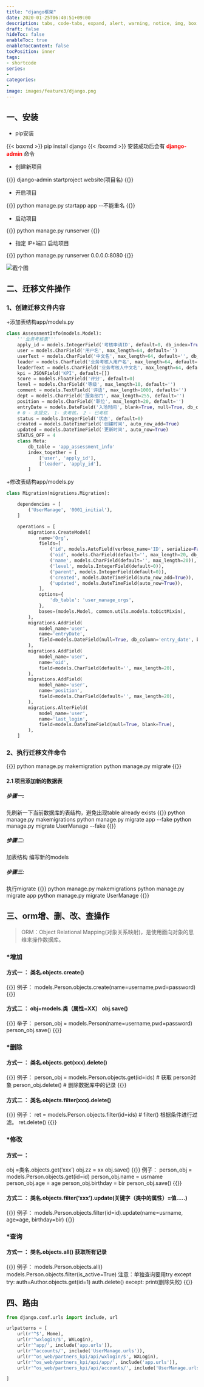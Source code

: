 ```yaml
---
title: "django框架"
date: 2020-01-25T06:40:51+09:00
description: tabs, code-tabs, expand, alert, warning, notice, img, box
draft: false
hideToc: false
enableToc: true
enableTocContent: false
tocPosition: inner
tags:
- shortcode
series:
-
categories:
-
image: images/feature3/django.png
---
```


## 一、安装
+ pip安装

{{< boxmd >}}
pip install django
{{< /boxmd >}}
安装成功后会有 <font color=#FF0000 >**django-admin**</font> 命令

+ 创建新项目

{{<boxmd>}}
django-admin startproject website(项目名)
{{</boxmd>}}
+ 开启项目

{{<boxmd>}}
python manage.py startapp app --不能重名
{{</boxmd>}}

+ 启动项目

{{<boxmd>}}
python manage.py runserver
{{</boxmd>}}

+ 指定 IP+端口 启动项目

{{<boxmd>}}
python manage.py runserver 0.0.0.0:8080
{{</boxmd>}}

![截个图](/images/feature3/screen-1.png)

## 二、迁移文件操作
### 1、创建迁移文件内容
+添加表结构app/models.py
``` python
class AssessmentInfo(models.Model):
    '''业务考核表'''
    apply_id = models.IntegerField('考核申请ID', default=0, db_index=True)
    user = models.CharField('用户名', max_length=64, default='')
    userText = models.CharField('中文名', max_length=64, default='', db_column='user_text')
    leader = models.CharField('业务考核人用户名', max_length=64, default='')
    leaderText = models.CharField('业务考核人中文名', max_length=64, default='', db_column='leader_text')
    kpi = JSONField('KPI', default=[])
    score = models.FloatField('评分', default=0)
    level = models.CharField('等级', max_length=10, default='')
    comment = models.TextField('评语', max_length=1000, default='')
    dept = models.CharField('服务部门', max_length=255, default='')
    position = models.CharField('职位', max_length=20, default='')
    entryDate = models.DateField('入场时间', blank=True, null=True, db_column='entry_date')
    # 0 - 未提交， 1- 未考核， 2 - 已考核
    status = models.IntegerField('状态', default=0)
    created = models.DateTimeField('创建时间', auto_now_add=True)
    updated = models.DateTimeField('更新时间', auto_now=True)
    STATUS_OFF = 4
    class Meta:
        db_table = 'app_assessment_info'
        index_together = [
            ['user', 'apply_id'],
            ['leader', 'apply_id'],
        ]
```
+修改表结构app/models.py
``` python
class Migration(migrations.Migration):

    dependencies = [
        ('UserManage', '0001_initial'),
    ]

    operations = [
        migrations.CreateModel(
            name='Org',
            fields=[
                ('id', models.AutoField(verbose_name='ID', serialize=False, auto_created=True, primary_key=True)),
                ('oid', models.CharField(default='', max_length=20, db_index=True)),
                ('name', models.CharField(default='', max_length=20)),
                ('level', models.IntegerField(default=0)),
                ('parent', models.IntegerField(default=0)),
                ('created', models.DateTimeField(auto_now_add=True)),
                ('updated', models.DateTimeField(auto_now=True)),
            ],
            options={
                'db_table': 'user_manage_orgs',
            },
            bases=(models.Model, common.utils.models.toDictMixin),
        ),
        migrations.AddField(
            model_name='user',
            name='entryDate',
            field=models.DateField(null=True, db_column='entry_date', blank=True),
        ),
        migrations.AddField(
            model_name='user',
            name='oid',
            field=models.CharField(default='', max_length=20),
        ),
        migrations.AddField(
            model_name='user',
            name='position',
            field=models.CharField(default='', max_length=20),
        ),
        migrations.AlterField(
            model_name='user',
            name='last_login',
            field=models.DateTimeField(null=True, blank=True),
        ),
    ]
```

### 2、执行迁移文件命令
{{<boxmd>}}
python manage.py makemigration
python manage.py migrate
{{</boxmd>}}
#### 2.1 项目添加新的数据表

##### 步骤一:
先刷新一下当前数据库的表结构，避免出现table already exists
{{<boxmd>}}
python manage.py makemigrations
python manage.py migrate app --fake
python manage.py migrate UserManage --fake
{{</boxmd>}}
##### 步骤二:
加表结构
编写新的models
##### 步骤三:
执行migrate
{{<boxmd>}}
python manage.py makemigrations
python manage.py migrate app
python manage.py migrate UserManage
{{</boxmd>}}

## 三、orm增、删、改、查操作
>ORM：Object Relational Mapping(对象关系映射)，是使用面向对象的思维来操作数据库。

### *增加
#### 方式一 ： 类名.objects.create()
{{<boxmd>}}
例子：
models.Person.objects.create(name=username,pwd=password)
{{</boxmd>}}

#### 方式二 ： obj=models.类（属性=XX）     obj.save()
{{<boxmd>}}
举子：
person_obj = models.Person(name=username,pwd=password)
person_obj.save()
{{</boxmd>}}

### *删除
#### 方式一 ： 类名.objects.get(xxx).delete()
{{<boxmd>}}
例子：
person_obj = models.Person.objects.get(id=ids)  # 获取 person对象
person_obj.delete()  # 删除数据库中的记录
{{</boxmd>}}
#### 方式二 ： 类名.objects.filter(xxx).delete()
{{<boxmd>}}
例子：
ret = models.Person.objects.filter(id=ids)  # filter() 根据条件进行过滤。
ret.delete()
{{</boxmd>}}


### *修改
#### 方式一 ： 
obj =类名.objects.get(‘xxx’)
obj.zz = xx
obj.save()
{{<boxmd>}}
例子：
person_obj = models.Person.objects.get(id=id)
person_obj.name = usrname
person_obj.age = age
person_obj.birthday = bir
person_obj.save()
{{</boxmd>}}

#### 方式二 ： 类名.objects.filter(‘xxx’).update(关键字（类中的属性）=值.....)
{{<boxmd>}}
例子：
models.Person.objects.filter(id=id).update(name=usrname, age=age, birthday=bir)
{{</boxmd>}}


### *查询
#### 方式一 ： 类名.objects.all() 获取所有记录
{{<boxmd>}}
例子：
models.Person.objects.all()
models.Person.objects.filter(is_active=True)
注意：单独查询要用try except
try:
  auth=Author.objects.get(id=1)
  auth.delete()
except:
  print(删除失败)
{{</boxmd>}}

## 四、路由
```python
from django.conf.urls import include, url

urlpatterns = [
    url(r'^$', Home),
    url(r'^wxlogin/$', WXLogin),
    url(r'^app/', include('app.urls')),
    url(r'^accounts/', include('UserManage.urls')),
    url(r'^os_web/partners_kpi/api/wxlogin/$', WXLogin),
    url(r'^os_web/partners_kpi/api/app/', include('app.urls')),
    url(r'^os_web/partners_kpi/api/accounts/', include('UserManage.urls')),

]   
```



